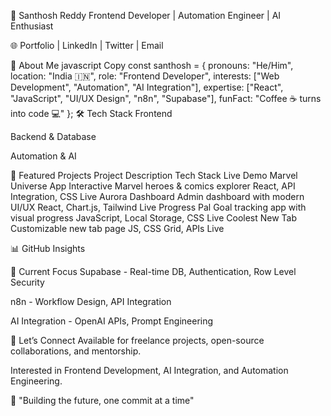 🌟 Santhosh Reddy
Frontend Developer | Automation Engineer | AI Enthusiast

🌐 Portfolio | LinkedIn | Twitter | Email

🚀 About Me
javascript
Copy
const santhosh = {
    pronouns: "He/Him",
    location: "India 🇮🇳",
    role: "Frontend Developer",
    interests: ["Web Development", "Automation", "AI Integration"],
    expertise: ["React", "JavaScript", "UI/UX Design", "n8n", "Supabase"],
    funFact: "Coffee ☕ turns into code 💻"
};
🛠️ Tech Stack
Frontend





Backend & Database



Automation & AI




🎯 Featured Projects
Project	Description	Tech Stack	Live Demo
Marvel Universe App	Interactive Marvel heroes & comics explorer	React, API Integration, CSS	Live
Aurora Dashboard	Admin dashboard with modern UI/UX	React, Chart.js, Tailwind	Live
Progress Pal	Goal tracking app with visual progress	JavaScript, Local Storage, CSS	Live
Coolest New Tab	Customizable new tab page	JS, CSS Grid, APIs	Live

📊 GitHub Insights




🎯 Current Focus
Supabase - Real-time DB, Authentication, Row Level Security

n8n - Workflow Design, API Integration

AI Integration - OpenAI APIs, Prompt Engineering

🤝 Let’s Connect
Available for freelance projects, open-source collaborations, and mentorship.

Interested in Frontend Development, AI Integration, and Automation Engineering.

💬 "Building the future, one commit at a time"


